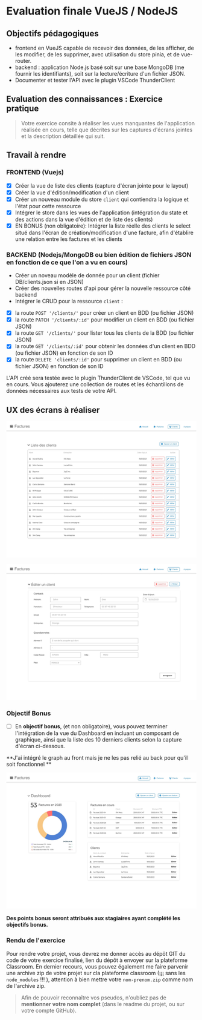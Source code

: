 # Evaluation finale VueJS / NodeJS

## Objectifs pédagogiques

* frontend en VueJS capable de recevoir des données, de les afficher, de les modifier, de les supprimer, avec utilisation du store pinia, et de vue-router.
* backend : application Node.js basé soit sur une base MongoDB (me fournir les identifiants), soit sur la lecture/écriture d'un fichier JSON.
* Documenter et tester l'API avec le plugin VSCode ThunderClient

## Evaluation des connaissances : Exercice pratique

> Votre exercice consite à réaliser les vues manquantes de l'application réalisée en cours, telle que décrites sur les captures d'écrans jointes et la description détaillée qui suit.


## Travail à rendre

### FRONTEND (Vuejs)

- [x] Créer la vue de liste des clients (capture d'écran jointe pour le layout)
- [x] Créer la vue d'édition/modification d'un client
- [x] Créer un nouveau module du store `client` qui contiendra la logique et l'état pour cette ressource
- [x] Intégrer le store dans les vues de l'application (intégration du state et des actions dans la vue d'édition et de liste des clients)
- [x] EN BONUS (non obligatoire): Intégrer la liste réelle des clients le select situé dans l'écran de création/modification d'une facture, afin d'établire une relation entre les factures et les clients

### BACKEND (Nodejs/MongoDB ou bien édition de fichiers JSON en fonction de ce que l'on a vu en cours)


* Créer un noveau modèle de donnée pour un client (fichier DB/clients.json si en JSON)
* Créer des nouvelles routes d'api pour gérer la nouvelle ressource côté backend
* Intégrer le CRUD pour la ressource `client` :

- [x] la route `POST '/clients/'` pour créer un client en BDD (ou fichier JSON)
- [x] la route `PATCH '/clients/:id'` pour modifier un client en BDD (ou fichier JSON)
- [x] la route `GET '/clients/'` pour lister tous les clients de la BDD (ou fichier JSON)
- [x] la route `GET '/clients/:id'` pour obtenir les données d'un client en BDD (ou fichier JSON) en fonction de son ID
- [x] la route `DELETE 'clients/:id'` pour supprimer un client en BDD (ou fichier JSON) en fonction de son ID

L'API créé sera testée avec le plugin ThunderClient de VSCode, tel que vu en cours. Vous ajouterez une collection de routes et les échantillons de données nécessaires aux tests de votre API.


## UX des écrans à réaliser

![Clients](./Mockups-billapp/Clients.jpg)

![EditClient](./Mockups-billapp/Client-edition.jpg)

### Objectif Bonus

- [ ] En **objectif bonus**, (et non obligatoire), vous pouvez terminer l'intégration de la vue du Dashboard en incluant un composant de graphique, ainsi que la liste des 10 derniers clients selon la capture d'écran ci-dessous.

**J'ai intégré le graph au front mais je ne les pas relié au back pour qu'il soit fonctionnel **

![Dashboard](./Mockups-billapp/Dashboard.jpg)

**Des points bonus seront attribués aux stagiaires ayant complété les objectifs bonus.**

### Rendu de l'exercice

Pour rendre votre projet, vous devrez me donner accès au dépôt GIT du code de votre exercice finalisé, lien du dépôt à envoyer sur la plateforme Classroom.
En dernier recours, vous pouvez également me faire parvenir une archive zip de votre projet sur cla plateforme classroom (¡¡¡ sans les `node_modules` !!! ), attention à bien mettre votre `nom-prenom.zip` comme nom de l'archive zip.

> Afin de pouvoir reconnaître vos pseudos, n'oubliez pas de **mentionner votre nom complet** (dans le readme du projet, ou sur votre compte GitHub).